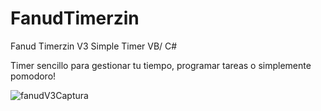 # FanudTimerzin
Fanud Timerzin V3
Simple Timer VB/ C#

Timer sencillo para gestionar tu tiempo, programar tareas o simplemente pomodoro!

![fanudV3Captura](https://user-images.githubusercontent.com/103525771/212502437-59b1078e-759c-48b7-bb88-057ddf18741a.png)
